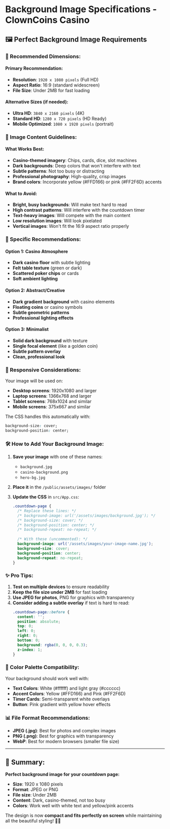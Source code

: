 # Background Image Specifications - ClownCoins Casino

## 🖼️ **Perfect Background Image Requirements**

### **📐 Recommended Dimensions:**

#### **Primary Recommendation:**
- **Resolution**: `1920 x 1080 pixels` (Full HD)
- **Aspect Ratio**: 16:9 (standard widescreen)
- **File Size**: Under 2MB for fast loading

#### **Alternative Sizes (if needed):**
- **Ultra HD**: `3840 x 2160 pixels` (4K)
- **Standard HD**: `1280 x 720 pixels` (HD Ready)
- **Mobile Optimized**: `1080 x 1920 pixels` (portrait)

### **🎨 Image Content Guidelines:**

#### **What Works Best:**
- **Casino-themed imagery**: Chips, cards, dice, slot machines
- **Dark backgrounds**: Deep colors that won't interfere with text
- **Subtle patterns**: Not too busy or distracting
- **Professional photography**: High-quality, crisp images
- **Brand colors**: Incorporate yellow (#FFD166) or pink (#FF2F6D) accents

#### **What to Avoid:**
- **Bright, busy backgrounds**: Will make text hard to read
- **High contrast patterns**: Will interfere with the countdown timer
- **Text-heavy images**: Will compete with the main content
- **Low resolution images**: Will look pixelated
- **Vertical images**: Won't fit the 16:9 aspect ratio properly

### **🎯 Specific Recommendations:**

#### **Option 1: Casino Atmosphere**
- **Dark casino floor** with subtle lighting
- **Felt table texture** (green or dark)
- **Scattered poker chips** or cards
- **Soft ambient lighting**

#### **Option 2: Abstract/Creative**
- **Dark gradient background** with casino elements
- **Floating coins** or casino symbols
- **Subtle geometric patterns**
- **Professional lighting effects**

#### **Option 3: Minimalist**
- **Solid dark background** with texture
- **Single focal element** (like a golden coin)
- **Subtle pattern overlay**
- **Clean, professional look**

### **📱 Responsive Considerations:**

Your image will be used on:
- **Desktop screens**: 1920x1080 and larger
- **Laptop screens**: 1366x768 and larger  
- **Tablet screens**: 768x1024 and similar
- **Mobile screens**: 375x667 and similar

The CSS handles this automatically with:
```css
background-size: cover;
background-position: center;
```

### **🛠️ How to Add Your Background Image:**

1. **Save your image** with one of these names:
   - `background.jpg`
   - `casino-background.png`
   - `hero-bg.jpg`

2. **Place it** in the `/public/assets/images/` folder

3. **Update the CSS** in `src/App.css`:
   ```css
   .countdown-page {
     /* Replace these lines: */
     /* background-image: url('/assets/images/background.jpg'); */
     /* background-size: cover; */
     /* background-position: center; */
     /* background-repeat: no-repeat; */
     
     /* With these (uncommented): */
     background-image: url('/assets/images/your-image-name.jpg');
     background-size: cover;
     background-position: center;
     background-repeat: no-repeat;
   }
   ```

### **✨ Pro Tips:**

1. **Test on multiple devices** to ensure readability
2. **Keep the file size under 2MB** for fast loading
3. **Use JPEG for photos**, PNG for graphics with transparency
4. **Consider adding a subtle overlay** if text is hard to read:
   ```css
   .countdown-page::before {
     content: '';
     position: absolute;
     top: 0;
     left: 0;
     right: 0;
     bottom: 0;
     background: rgba(0, 0, 0, 0.3);
     z-index: 1;
   }
   ```

### **🎨 Color Palette Compatibility:**

Your background should work well with:
- **Text Colors**: White (#ffffff) and light gray (#cccccc)
- **Accent Colors**: Yellow (#FFD166) and Pink (#FF2F6D)
- **Timer Cards**: Semi-transparent white overlays
- **Button**: Pink gradient with yellow hover effects

### **📊 File Format Recommendations:**

- **JPEG (.jpg)**: Best for photos and complex images
- **PNG (.png)**: Best for graphics with transparency
- **WebP**: Best for modern browsers (smaller file size)

---

## 🎯 **Summary:**

**Perfect background image for your countdown page:**
- **Size**: 1920 x 1080 pixels
- **Format**: JPEG or PNG
- **File size**: Under 2MB
- **Content**: Dark, casino-themed, not too busy
- **Colors**: Work well with white text and yellow/pink accents

The design is now **compact and fits perfectly on screen** while maintaining all the beautiful styling! 🎰✨
